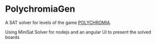 # PolychromiaGen

A SAT solver for levels of the game [POLYCHROMIA](https://johnnyneverwalked.itch.io/polychromia).

Using MiniSat Solver for nodejs and an angular UI to present the solved boards
